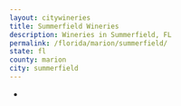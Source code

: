 ```yaml
---
layout: citywineries
title: Summerfield Wineries
description: Wineries in Summerfield, FL
permalink: /florida/marion/summerfield/
state: fl
county: marion
city: summerfield
---
```

-
